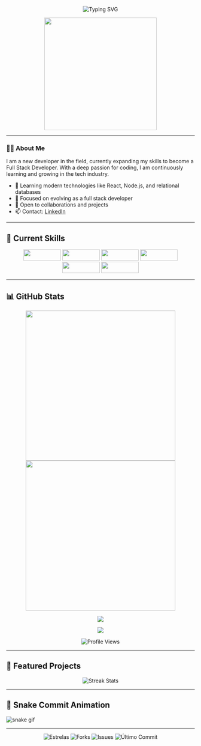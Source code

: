 <p align="center">
  <img src="https://readme-typing-svg.herokuapp.com?font=Fira+Code&weight=700&size=24&pause=1000&color=00F7FF&center=true&vCenter=true&width=435&lines=Hello%2C+I'm+Kaio!;Aspiring+Full+Stack+Developer;Passionate+about+technology+and+challenges" alt="Typing SVG" />
</p>


<p align="center">
  <img src="https://media.giphy.com/media/qgQUggAC3Pfv687qPC/giphy.gif" width="300px">
</p>

---

### 👨‍💻 About Me

I am a new developer in the field, currently expanding my skills to become a Full Stack Developer. With a deep passion for coding, I am continuously learning and growing in the tech industry.

- 🌟 Learning modern technologies like React, Node.js, and relational databases  
- 🚀 Focused on evolving as a full stack developer  
- 💬 Open to collaborations and projects  
- 📫 Contact: [LinkedIn](https://www.linkedin.com/in/kaio-c-9813b0285/)

---

## 🔧 Current Skills

<p align="center">
  <img src="https://img.shields.io/badge/HTML5-E34F26?style=flat&logo=html5&logoColor=white" width="100" height="30">
  <img src="https://img.shields.io/badge/CSS3-1572B6?style=flat&logo=css3&logoColor=white" width="100" height="30">
  <img src="https://img.shields.io/badge/JavaScript-323330?style=flat&logo=javascript&logoColor=F7DF1E" width="100" height="30">
  <img src="https://img.shields.io/badge/React.js-61DAFB?style=flat&logo=react&logoColor=black" width="100" height="30">
  <img src="https://img.shields.io/badge/Linux-FCC624?style=flat&logo=linux&logoColor=black" width="100" height="30">
  <img src="https://img.shields.io/badge/Node.js-339933?style=flat&logo=node.js&logoColor=white" width="100" height="30">
</p>

---

## 📊 GitHub Stats

<p align="center">
  <img src="https://github-readme-stats.vercel.app/api?username=kaiocandido&show_icons=true&count_private=true&theme=github_dark" width="400" />
  <img src="https://github-readme-stats.vercel.app/api/top-langs/?username=kaiocandido&layout=compact&theme=github_dark" width="400" />
</p>

<p align="center">
  <img src="https://github-profile-trophy.vercel.app/?username=kaiocandido&theme=onedark&no-frame=true&row=1&column=6" />
</p>

<p align="center">
  <img src="https://github-readme-activity-graph.cyclic.app/graph?username=kaiocandido&theme=github-compact" />
</p>

<p align="center">
  <img src="https://komarev.com/ghpvc/?username=kaiocandido&color=brightgreen" alt="Profile Views">
</p>

---

## 🚀 Featured Projects

<p align="center">
  <img src="https://github-readme-streak-stats.herokuapp.com/?user=kaiocandido&theme=dark" alt="Streak Stats" />
</p>


---
## 🐍 Snake Commit Animation

![snake gif](https://github.com/kaiocandido/kaiocandido/blob/output/snake.svg)

---
<p align="center">
  <img src="https://img.shields.io/github/stars/kaiocandido/kaiocandido?style=flat&logo=github&logoColor=white" alt="Estrelas"/>
  <img src="https://img.shields.io/github/forks/kaiocandido/kaiocandido?style=flat&logo=github&logoColor=white" alt="Forks"/>
  <img src="https://img.shields.io/github/issues/kaiocandido/kaiocandido?style=flat&logo=github&logoColor=white" alt="Issues"/>
  <img src="https://img.shields.io/github/last-commit/kaiocandido/kaiocandido?style=flat&logo=github&logoColor=white" alt="Último Commit"/>
</p>

